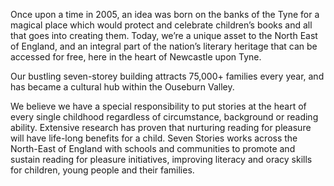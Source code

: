 Once upon a time in 2005, an idea was born on the banks of the Tyne for a magical place which would protect and celebrate children’s books and all that goes into creating them. Today, we’re a unique asset to the North East of England, and an integral part of the nation’s literary heritage that can be accessed for free, here in the heart of Newcastle upon Tyne.

Our bustling seven-storey building attracts 75,000+ families every year, and has became a cultural hub within the Ouseburn Valley.

We believe we have a special responsibility to put stories at the heart of every single childhood regardless of circumstance, background or reading ability. Extensive research has proven that nurturing reading for pleasure will have life-long benefits for a child. Seven Stories works across the North-East of England with schools and communities to promote and sustain reading for pleasure initiatives, improving literacy and oracy skills for children, young people and their families.